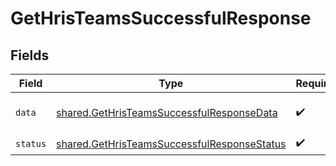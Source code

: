 # GetHrisTeamsSuccessfulResponse


## Fields

| Field                                                                                                                                                                                                                                                                                                                      | Type                                                                                                                                                                                                                                                                                                                       | Required                                                                                                                                                                                                                                                                                                                   | Description                                                                                                                                                                                                                                                                                                                | Example                                                                                                                                                                                                                                                                                                                    |
| -------------------------------------------------------------------------------------------------------------------------------------------------------------------------------------------------------------------------------------------------------------------------------------------------------------------------- | -------------------------------------------------------------------------------------------------------------------------------------------------------------------------------------------------------------------------------------------------------------------------------------------------------------------------- | -------------------------------------------------------------------------------------------------------------------------------------------------------------------------------------------------------------------------------------------------------------------------------------------------------------------------- | -------------------------------------------------------------------------------------------------------------------------------------------------------------------------------------------------------------------------------------------------------------------------------------------------------------------------- | -------------------------------------------------------------------------------------------------------------------------------------------------------------------------------------------------------------------------------------------------------------------------------------------------------------------------- |
| `data`                                                                                                                                                                                                                                                                                                                     | [shared.GetHrisTeamsSuccessfulResponseData](../../models/shared/gethristeamssuccessfulresponsedata.md)                                                                                                                                                                                                                     | :heavy_check_mark:                                                                                                                                                                                                                                                                                                         | N/A                                                                                                                                                                                                                                                                                                                        | {"next":"eyJwYWdlIjoxMiwibm90ZSI6InRoaXMgaXMganVzdCBhbiBleGFtcGxlIGFuZCBub3QgcmVwcmVzZW50YXRpdmUgZm9yIGEgcmVhbCBjdXJzb3IhIn0=","results":[{"id":"4B9bKBpX5tnwjiG93TAqF7ci","name":"Customer Success","remote_id":"49","changed_at":"2022-08-07T14:01:29.196Z","remote_deleted_at":null,"type":"TEAM","remote_data":null}]} |
| `status`                                                                                                                                                                                                                                                                                                                   | [shared.GetHrisTeamsSuccessfulResponseStatus](../../models/shared/gethristeamssuccessfulresponsestatus.md)                                                                                                                                                                                                                 | :heavy_check_mark:                                                                                                                                                                                                                                                                                                         | N/A                                                                                                                                                                                                                                                                                                                        |                                                                                                                                                                                                                                                                                                                            |